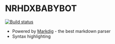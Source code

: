 # NRHDXBABYBOT

[![Build status](https://ci.appveyor.com/api/projects/status/m07cnunnni8w82o5?svg=true)](https://ci.appveyor.com/project/madskristensen/markdowneditor)

- Powered by [Markdig](https://github.com/lunet-io/markdig) - the best markdown parser
- Syntax highlighting
